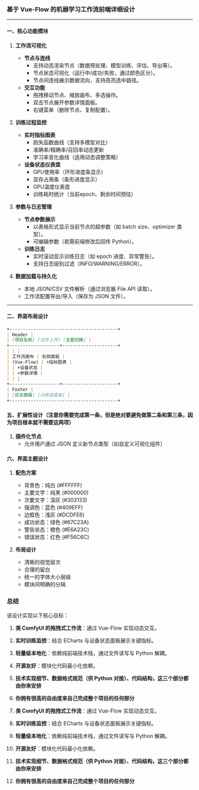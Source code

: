 ### **基于 Vue-Flow 的机器学习工作流前端详细设计**

---

#### **一、核心功能模块**

1. **工作流可视化**

   - **节点与连线**
     - 支持动态渲染节点（数据预处理、模型训练、评估、导出等）。
     - 节点状态可视化（运行中/成功/失败，通过颜色区分）。
     - 节点间连线展示数据流向，支持高亮选中路径。
   - **交互功能**
     - 拖拽移动节点、缩放画布、多选操作。
     - 双击节点展开参数详情面板。
     - 右键菜单（删除节点、复制配置）。

2. **训练过程监控**

   - **实时指标图表**
     - 损失函数曲线（支持多模型对比）
     - 准确率/精确率/召回率动态更新
     - 学习率变化曲线（适用动态调整策略）
   - **设备状态仪表盘**
     - GPU使用率（环形进度条显示）
     - 显存占用条（条形进度显示）
     - GPU温度仪表盘
     - 训练耗时统计（当前epoch、剩余时间预估）

3. **参数与日志管理**

   - **节点参数展示**
     - 以表格形式显示当前节点的超参数（如 batch size、optimizer 类型）。
     - 可编辑参数（若需前端修改后回传 Python）。
   - **训练日志**
     - 实时滚动显示训练日志（如 epoch 进度、异常警告）。
     - 支持日志级别过滤（INFO/WARNING/ERROR）。

4. **数据加载与持久化**
   - 本地 JSON/CSV 文件解析（通过浏览器 File API 读取）。
   - 工作流配置导出/导入（保存为 JSON 文件）。

---

#### **二、界面布局设计**

```markdown
+-----------------------------------------+
| Header |
| [项目名称] [文件上传] [主题切换] |
+-------------------+---------------------+
| | |
| 工作流画布 | 右侧面板 |
| (Vue-Flow) | +指标图表 |
| | +设备状态 |
| | +参数详情 |
| | |
+-------------------+---------------------+
| Footer |
| [日志面板] [训练进度条] |
+-----------------------------------------+
```

#### **五、扩展性设计（注意你需要完成第一条，但是绝对要避免做第二条和第三条，因为项目根本就不需要这两项）**

1. **插件化节点**
   - 允许用户通过 JSON 定义新节点类型（如自定义可视化组件）

#### **六、界面主题设计**

1. **配色方案**

   - 背景色：纯白 (#FFFFFF)
   - 主要文字：纯黑 (#000000)
   - 次要文字：深灰 (#303133)
   - 强调色：蓝色 (#409EFF)
   - 边框色：浅灰 (#DCDFE6)
   - 成功状态：绿色 (#67C23A)
   - 警告状态：橙色 (#E6A23C)
   - 错误状态：红色 (#F56C6C)

2. **布局设计**
   - 清晰的视觉层次
   - 合理的留白
   - 统一的字体大小层级
   - 模块间明确的分隔

### **总结**

该设计实现以下核心目标：

1. **类 ComfyUI 的拖拽式工作流**：通过 Vue-Flow 实现动态交互。
2. **实时训练监控**：结合 ECharts 与设备状态面板展示关键指标。
3. **轻量级本地化**：依赖纯前端技术栈，通过文件读写与 Python 解耦。
4. **开源友好**：模块化代码最小化依赖。
5. **技术实现细节、数据格式规范（供 Python 对接）、代码结构，这三个部分都由你来安排**
6. **你拥有很高的自由度来自己完成整个项目的任何部分**

7. **类 ComfyUI 的拖拽式工作流**：通过 Vue-Flow 实现动态交互。
8. **实时训练监控**：结合 ECharts 与设备状态面板展示关键指标。
9. **轻量级本地化**：依赖纯前端技术栈，通过文件读写与 Python 解耦。
10. **开源友好**：模块化代码最小化依赖。
11. **技术实现细节、数据格式规范（供 Python 对接）、代码结构，这三个部分都由你来安排**
12. **你拥有很高的自由度来自己完成整个项目的任何部分**
